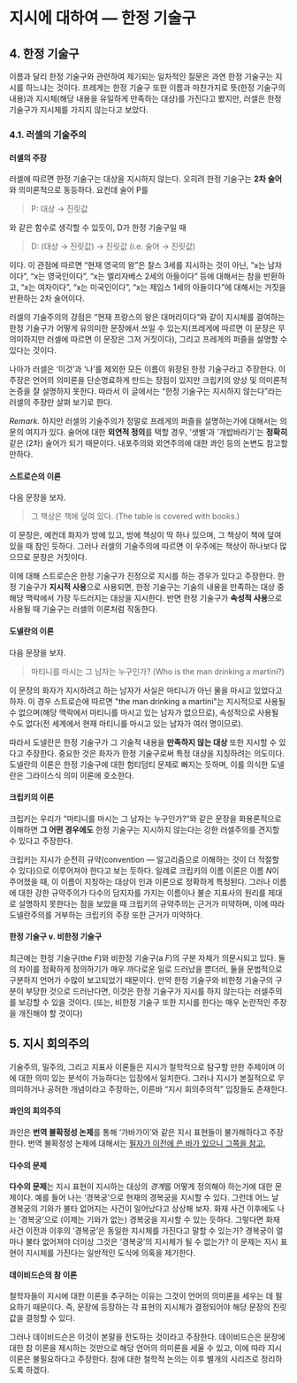 # 지시에 대하여 — 한정 기술구

## 4. 한정 기술구

이름과 달리 한정 기술구와 관련하여 제기되는 일차적인 질문은 과연 한정 기술구는 지시를 하느냐는 것이다. 프레게는 한정 기술구 또한 이름과 마찬가지로 뜻(한정 기술구의 내용)과 지시체(해당 내용을 유일하게 만족하는 대상)를 가진다고 봤지만, 러셀은 한정 기술구가 지시체를 가지지 않는다고 보았다.

### 4.1. 러셀의 기술주의

#### 러셀의 주장

러셀에 따르면 한정 기술구는 대상을 지시하지 않는다. 오히려 한정 기술구는 **2차 술어**와 의미론적으로 동등하다. 요컨데 술어 P를

> P: 대상 → 진릿값

와 같은 함수로 생각할 수 있듯이, D가 한정 기술구일 때

> D: (대상 → 진릿값) → 진릿값 (i.e. 술어 → 진릿값)

이다. 이 관점에 따르면 “현재 영국의 왕”은 찰스 3세를 지시하는 것이 아닌, ”x는 남자이다”, “x는 영국인이다”, “x는 엘리자베스 2세의 아들이다” 등에 대해서는 참을 반환하고, “x는 여자이다”, “x는 미국인이다”, “x는 제임스 1세의 아들이다”에 대해서는 거짓을 반환하는 2차 술어이다.

러셀의 기술주의의 강점은 “현재 프랑스의 왕은 대머리이다“와 같이 지시체를 결여하는 한정 기술구가 어떻게 유의미한 문장에서 쓰일 수 있는지(프레게에 따르면 이 문장은 무의미하지만 러셀에 따르면 이 문장은 그저 거짓이다), 그리고 프레게의 퍼즐을 설명할 수 있다는 것이다.

나아가 러셀은 ‘이것’과 ‘나’를 제외한 모든 이름이 위장된 한정 기술구라고 주장한다. 이 주장은 언어의 의미론을 단순명료하게 만드는 장점이 있지만 크립키의 양상 및 의미론적 논증을 잘 설명하지 못한다. 따라서 이 글에서는 “한정 기술구는 지시하지 않는다”라는 러셀의 주장만 살펴 보기로 한다.

*Remark.* 하지만 러셀의 기술주의가 정말로 프레게의 퍼즐을 설명하는가에 대해서는 의문의 여지가 있다. 술어에 대한 **외연적 정의**를 택할 경우, ’샛별‘과 ’개밥바라기‘는 **정확히** 같은 (2차) 술어가 되기 때문이다. 내포주의와 외연주의에 대한 콰인 등의 논변도 참고할 만하다.

#### 스트로슨의 이론

다음 문장을 보자.

> 그 책상은 책에 덮여 있다. (The table is covered with books.)

이 문장은, 예컨데 화자가 방에 있고, 방에 책상이 딱 하나 있으며, 그 책상이 책에 덮여 있을 때 참인 듯하다. 그러나 러셀의 기술주의에 따르면 이 우주에는 책상이 하나보다 많으므로 문장은 거짓이다.

이에 대해 스트로슨은 한정 기술구가 진정으로 지시를 하는 경우가 있다고 주장한다. 한정 기술구가 **지시적 사용**으로 사용되면, 한정 기술구는 기술의 내용을 만족하는 대상 중 해당 맥락에서 가장 두드러지는 대상을 지시한다. 반면 한정 기술구가 **속성적 사용**으로 사용될 때 기술구는 러셀의 이론처럼 작동한다.

#### 도넬란의 이론

다음 문장을 보자.

> 마티니를 마시는 그 남자는 누구인가? (Who is the man drinking a martini?)

이 문장의 화자가 지시하려고 하는 남자가 사실은 마티니가 아닌 물을 마시고 있었다고 하자. 이 경우 스트로슨에 따르면 "the man drinking a martini"는 지시적으로 사용될 수 없으며(해당 맥락에서 마티니를 마시고 있는 남자가 없으므로), 속성적으로 사용될 수도 없다(전 세계에서 현재 마티니를 마시고 있는 남자가 여러 명이므로).

따라서 도넬란은 한정 기술구가 그 기술적 내용을 **만족하지 않는 대상** 또한 지시할 수 있다고 주장한다. 중요한 것은 화자가 한정 기술구로써 특정 대상을 지칭하려는 의도이다. 도넬란의 이론은 한정 기술구에 대한 험티덤티 문제로 빠지는 듯하며, 이를 의식한 도넬란은 그라이스식 의미 이론에 호소한다.

#### 크립키의 이론

크립키는 우리가 “마티니를 마시는 그 남자는 누구인가?”와 같은 문장을 화용론적으로 이해하면 **그 어떤 경우에도** 한정 기술구는 지시하지 않는다는 강한 러셀주의를 견지할 수 있다고 주장한다.

크립키는 지시가 순전히 규약(convention — 알고리즘으로 이해하는 것이 더 적절할 수 있다)으로 이루어져야 한다고 보는 듯하다. 일례로 크립키의 이름 이론은 이름 $N$이 주어졌을 때, 이 이름이 지칭하는 대상이 인과 이론으로 정확하게 특정된다. 그러나 이름에 대한 강한 규약주의가 다수의 담지자를 가지는 이름이나 불순 지표사의 원리를 제대로 설명하지 못한다는 점을 보았을 때 크립키의 규약주의는 근거가 미약하며, 이에 따라 도넬란주의를 거부하는 크립키의 주장 또한 근거가 미약하다.

#### 한정 기술구 v. 비한정 기술구

최근에는 한정 기술구(the *F*)와 비한정 기술구(a *F*)의 구분 자체가 의문시되고 있다. 둘의 차이를 정확하게 정의하기가 매우 까다로운 일로 드러났을 뿐더러, 둘을 문법적으로 구분하지 언어가 수많이 보고되었기 때문이다. 만약 한정 기술구와 비한정 기술구의 구분이 부당한 것으로 드러난다면, 이것은 한정 기술구가 지시를 하지 않는다는 러셀주의를 보강할 수 있을 것이다. (또는, 비한정 기술구 또한 지시를 한다는 매우 논란적인 주장을 개진해야 할 것이다)

## 5. 지시 회의주의

기술주의, 밀주의, 그리고 지표사 이론들은 지시가 철학적으로 탐구할 만한 주제이며 이에 대한 의미 있는 분석이 가능하다는 입장에서 일치한다. 그러나 지시가 본질적으로 무의미하거나 공허한 개념이라고 주장하는, 이른바 “지시 회의주의적” 입장들도 존재한다.

#### 콰인의 회의주의

콰인은 **번역 불확정성 논제**를 통해 ‘가바가이’와 같은 지시 표현들이 불가해하다고 주장한다. 번역 불확정성 논제에 대해서는 [필자가 이전에 쓴 바가 있으니 그쪽을 참고.](https://dimen.notion.site/57b61059e29446b4b4292a7900193160)

#### 다수의 문제

**다수의 문제**는 지시 표현이 지시하는 대상의 *경계*를 어떻게 정의해야 하는가에 대한 문제이다. 예를 들어 나는 ‘경복궁’으로 현재의 경복궁을 지시할 수 있다. 그런데 어느 날 경복궁의 기와가 불타 없어지는 사건이 일어났다고 상상해 보자. 화재 사건 이후에도 나는 ’경복궁‘으로 (이제는 기와가 없는) 경복궁을 지시할 수 있는 듯하다. 그렇다면 화재 사건 이전과 이후의 ‘경복궁’은 동일한 지시체를 가진다고 말할 수 있는가? 경복궁이 얼마나 불타 없어져야 더이상 그것은 ‘경복궁’의 지시체가 될 수 없는가? 이 문제는 지시 표현이 지시체를 가진다는 일반적인 도식에 의혹을 제기한다.

#### 데이비드슨의 참 이론

철학자들이 지시에 대한 이론을 추구하는 이유는 그것이 언어의 의미론을 세우는 데 필요하기 때문이다. 즉, 문장에 등장하는 각 표현의 지시체가 결정되어야 해당 문장의 진릿값을 결정할 수 있다.

그러나 데이비드슨은 이것이 본말을 전도하는 것이라고 주장한다. 데이비드슨은 문장에 대한 참 이론을 제시하는 것만으로 해당 언어의 의미론을 세울 수 있고, 이에 따라 지시 이론은 불필요하다고 주장한다. 참에 대한 철학적 논의는 이후 별개의 시리즈로 정리하도록 하겠다.